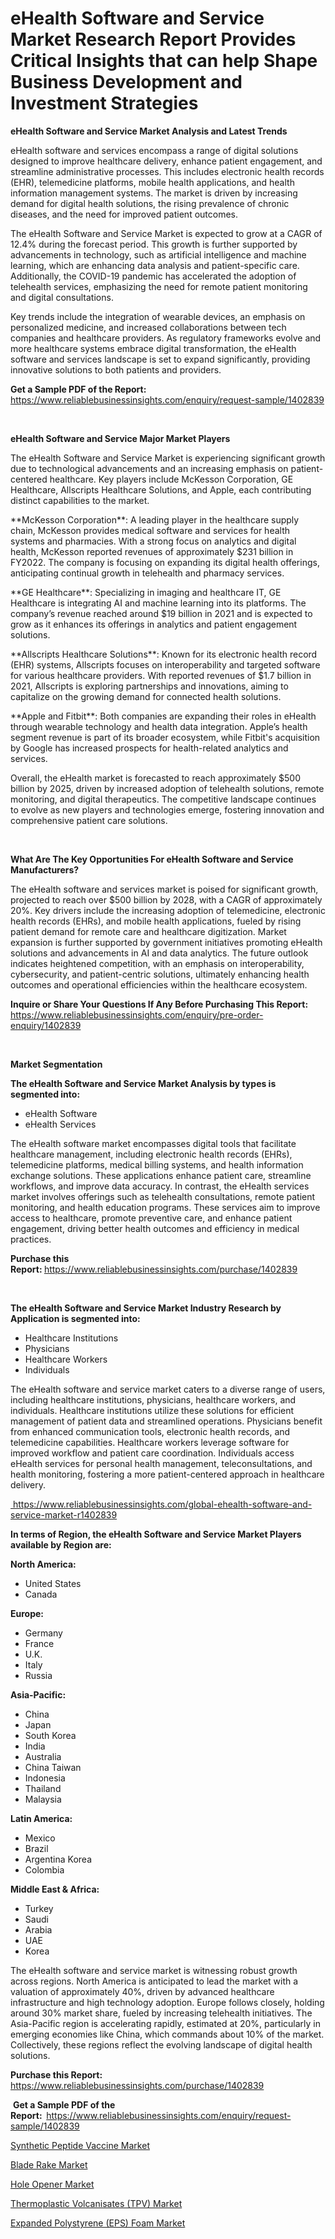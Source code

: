 <p><h1>eHealth Software and Service Market Research Report Provides Critical Insights that can help Shape Business Development and Investment Strategies</h1></p><p><strong>eHealth Software and Service Market Analysis and Latest Trends</strong></p>
<p><p>eHealth software and services encompass a range of digital solutions designed to improve healthcare delivery, enhance patient engagement, and streamline administrative processes. This includes electronic health records (EHR), telemedicine platforms, mobile health applications, and health information management systems. The market is driven by increasing demand for digital health solutions, the rising prevalence of chronic diseases, and the need for improved patient outcomes.</p><p>The eHealth Software and Service Market is expected to grow at a CAGR of 12.4% during the forecast period. This growth is further supported by advancements in technology, such as artificial intelligence and machine learning, which are enhancing data analysis and patient-specific care. Additionally, the COVID-19 pandemic has accelerated the adoption of telehealth services, emphasizing the need for remote patient monitoring and digital consultations.</p><p>Key trends include the integration of wearable devices, an emphasis on personalized medicine, and increased collaborations between tech companies and healthcare providers. As regulatory frameworks evolve and more healthcare systems embrace digital transformation, the eHealth software and services landscape is set to expand significantly, providing innovative solutions to both patients and providers.</p></p>
<p><strong>Get a Sample PDF of the Report:&nbsp;</strong> <a href="https://www.reliablebusinessinsights.com/enquiry/request-sample/1402839?utm_campaign=62&utm_medium=2&utm_source=Github&utm_content=ia&utm_term=23102024&utm_id=ehealth-software-and-service">https://www.reliablebusinessinsights.com/enquiry/request-sample/1402839</a></p>
<p>&nbsp;</p>
<p><strong>eHealth Software and Service Major Market Players</strong></p>
<p><p>The eHealth Software and Service Market is experiencing significant growth due to technological advancements and an increasing emphasis on patient-centered healthcare. Key players include McKesson Corporation, GE Healthcare, Allscripts Healthcare Solutions, and Apple, each contributing distinct capabilities to the market.</p><p>**McKesson Corporation**: A leading player in the healthcare supply chain, McKesson provides medical software and services for health systems and pharmacies. With a strong focus on analytics and digital health, McKesson reported revenues of approximately $231 billion in FY2022. The company is focusing on expanding its digital health offerings, anticipating continual growth in telehealth and pharmacy services.</p><p>**GE Healthcare**: Specializing in imaging and healthcare IT, GE Healthcare is integrating AI and machine learning into its platforms. The company’s revenue reached around $19 billion in 2021 and is expected to grow as it enhances its offerings in analytics and patient engagement solutions.</p><p>**Allscripts Healthcare Solutions**: Known for its electronic health record (EHR) systems, Allscripts focuses on interoperability and targeted software for various healthcare providers. With reported revenues of $1.7 billion in 2021, Allscripts is exploring partnerships and innovations, aiming to capitalize on the growing demand for connected health solutions.</p><p>**Apple and Fitbit**: Both companies are expanding their roles in eHealth through wearable technology and health data integration. Apple’s health segment revenue is part of its broader ecosystem, while Fitbit's acquisition by Google has increased prospects for health-related analytics and services.</p><p>Overall, the eHealth market is forecasted to reach approximately $500 billion by 2025, driven by increased adoption of telehealth solutions, remote monitoring, and digital therapeutics. The competitive landscape continues to evolve as new players and technologies emerge, fostering innovation and comprehensive patient care solutions.</p></p>
<p>&nbsp;</p>
<p><strong>What Are The Key Opportunities For eHealth Software and Service Manufacturers?</strong></p>
<p><p>The eHealth software and services market is poised for significant growth, projected to reach over $500 billion by 2028, with a CAGR of approximately 20%. Key drivers include the increasing adoption of telemedicine, electronic health records (EHRs), and mobile health applications, fueled by rising patient demand for remote care and healthcare digitization. Market expansion is further supported by government initiatives promoting eHealth solutions and advancements in AI and data analytics. The future outlook indicates heightened competition, with an emphasis on interoperability, cybersecurity, and patient-centric solutions, ultimately enhancing health outcomes and operational efficiencies within the healthcare ecosystem.</p></p>
<p><strong>Inquire or Share Your Questions If Any Before Purchasing This Report:</strong> <a href="https://www.reliablebusinessinsights.com/enquiry/pre-order-enquiry/1402839?utm_campaign=62&utm_medium=2&utm_source=Github&utm_content=ia&utm_term=23102024&utm_id=ehealth-software-and-service">https://www.reliablebusinessinsights.com/enquiry/pre-order-enquiry/1402839</a></p>
<p>&nbsp;</p>
<p><strong>Market Segmentation</strong></p>
<p><strong>The eHealth Software and Service Market Analysis by types is segmented into:</strong></p>
<p><ul><li>eHealth Software</li><li>eHealth Services</li></ul></p>
<p><p>The eHealth software market encompasses digital tools that facilitate healthcare management, including electronic health records (EHRs), telemedicine platforms, medical billing systems, and health information exchange solutions. These applications enhance patient care, streamline workflows, and improve data accuracy. In contrast, the eHealth services market involves offerings such as telehealth consultations, remote patient monitoring, and health education programs. These services aim to improve access to healthcare, promote preventive care, and enhance patient engagement, driving better health outcomes and efficiency in medical practices.</p></p>
<p><strong>Purchase this Report:&nbsp;</strong><a href="https://www.reliablebusinessinsights.com/purchase/1402839?utm_campaign=62&utm_medium=2&utm_source=Github&utm_content=ia&utm_term=23102024&utm_id=ehealth-software-and-service">https://www.reliablebusinessinsights.com/purchase/1402839</a></p>
<p>&nbsp;</p>
<p><strong>The eHealth Software and Service Market Industry Research by Application is segmented into:</strong></p>
<p><ul><li>Healthcare Institutions</li><li>Physicians</li><li>Healthcare Workers</li><li>Individuals</li></ul></p>
<p><p>The eHealth software and service market caters to a diverse range of users, including healthcare institutions, physicians, healthcare workers, and individuals. Healthcare institutions utilize these solutions for efficient management of patient data and streamlined operations. Physicians benefit from enhanced communication tools, electronic health records, and telemedicine capabilities. Healthcare workers leverage software for improved workflow and patient care coordination. Individuals access eHealth services for personal health management, teleconsultations, and health monitoring, fostering a more patient-centered approach in healthcare delivery.</p></p>
<p><a href="https://www.reliablebusinessinsights.com/global-ehealth-software-and-service-market-r1402839?utm_campaign=62&utm_medium=2&utm_source=Github&utm_content=ia&utm_term=23102024&utm_id=ehealth-software-and-service">&nbsp;https://www.reliablebusinessinsights.com/global-ehealth-software-and-service-market-r1402839</a></p>
<p><strong>In terms of Region, the eHealth Software and Service Market Players available by Region are:</strong></p>
<p>
    <p> <strong> North America: </strong>
        <ul>
            <li>United States</li>
            <li>Canada</li>
        </ul>
        </p> 
    <p> <strong> Europe: </strong>
        <ul>
            <li>Germany</li>
            <li>France</li>
            <li>U.K.</li>
            <li>Italy</li>
            <li>Russia</li>
        </ul>
        </p> 
    <p> <strong> Asia-Pacific: </strong>
        <ul>
            <li>China</li>
            <li>Japan</li>
            <li>South Korea</li>
            <li>India</li>
            <li>Australia</li>
            <li>China Taiwan</li>
            <li>Indonesia</li>
            <li>Thailand</li>
            <li>Malaysia</li>
        </ul>
        </p> 
    <p> <strong> Latin America: </strong>
        <ul>
            <li>Mexico</li>
            <li>Brazil</li>
            <li>Argentina Korea</li>
            <li>Colombia</li>
        </ul>
        </p> 
    <p> <strong> Middle East & Africa: </strong>
        <ul>
            <li>Turkey</li>
            <li>Saudi</li>
            <li>Arabia</li>
            <li>UAE</li>
            <li>Korea</li>
        </ul>
    </p>
    </p>
<p><p>The eHealth software and service market is witnessing robust growth across regions. North America is anticipated to lead the market with a valuation of approximately 40%, driven by advanced healthcare infrastructure and high technology adoption. Europe follows closely, holding around 30% market share, fueled by increasing telehealth initiatives. The Asia-Pacific region is accelerating rapidly, estimated at 20%, particularly in emerging economies like China, which commands about 10% of the market. Collectively, these regions reflect the evolving landscape of digital health solutions.</p></p>
<p><strong>Purchase this Report: </strong><a href="https://www.reliablebusinessinsights.com/purchase/1402839?utm_campaign=62&utm_medium=2&utm_source=Github&utm_content=ia&utm_term=23102024&utm_id=ehealth-software-and-service">https://www.reliablebusinessinsights.com/purchase/1402839</a></p>
<p>&nbsp;<strong>Get a Sample PDF of the Report:&nbsp;&nbsp;</strong><a href="https://www.reliablebusinessinsights.com/enquiry/request-sample/1402839?utm_campaign=62&utm_medium=2&utm_source=Github&utm_content=ia&utm_term=23102024&utm_id=ehealth-software-and-service">https://www.reliablebusinessinsights.com/enquiry/request-sample/1402839</a></p>
<p><strong></strong></p>
<p><p><a href="https://github.com/MCGEE-CRANECaitlyn/Market-Research-Report-List-1/blob/main/synthetic-peptide-vaccine-market.md?utm_campaign=62&utm_medium=2&utm_source=Github&utm_content=ia&utm_term=23102024&utm_id=ehealth-software-and-service">Synthetic Peptide Vaccine Market</a></p><p><a href="https://issuu.com/reportprime-2/docs/blade-rake-market-size-2030.pptx_0d978f5182d3ea?utm_campaign=62&utm_medium=2&utm_source=Github&utm_content=ia&utm_term=23102024&utm_id=ehealth-software-and-service">Blade Rake Market</a></p><p><a href="https://issuu.com/reportprime-2/docs/hole-opener-market-size-2030.pptx_66ee6c0305740f?utm_campaign=62&utm_medium=2&utm_source=Github&utm_content=ia&utm_term=23102024&utm_id=ehealth-software-and-service">Hole Opener Market</a></p><p><a href="https://www.linkedin.com/pulse/thermoplastic-volcanisates-tpv-market2024-2031-industry-insights-lhq6e?utm_campaign=62&utm_medium=2&utm_source=Github&utm_content=ia&utm_term=23102024&utm_id=ehealth-software-and-service">Thermoplastic Volcanisates (TPV) Market</a></p><p><a href="https://www.linkedin.com/pulse/strategic-forecast-expanded-polystyrene-eps-foam-market-growth-cksje?utm_campaign=62&utm_medium=2&utm_source=Github&utm_content=ia&utm_term=23102024&utm_id=ehealth-software-and-service">Expanded Polystyrene (EPS) Foam Market</a></p></p>